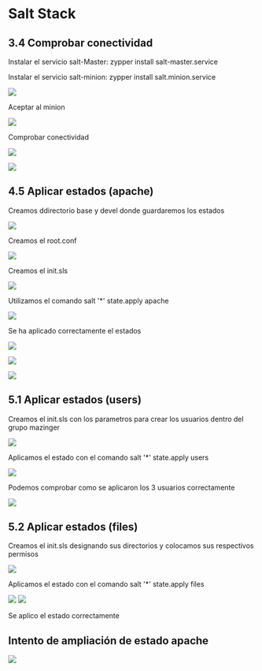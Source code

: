 # Salt Stack
## 3.4 Comprobar conectividad
Instalar el servicio salt-Master: zypper install salt-master.service

Instalar el servicio salt-minion: zypper install salt.minion.service

![](./1.png)

Aceptar al minion

![](./2.png)

Comprobar conectividad

![](./3.png)

![](./4.png)

## 4.5 Aplicar estados (apache)

Creamos ddirectorio base y devel donde guardaremos los estados

![](./5.png)

Creamos el root.conf

![](./6.png)

Creamos el init.sls

![](./7.png)

Utilizamos el comando salt '*' state.apply apache

![](./9.png)

Se ha aplicado correctamente el estados

![](./10.png)

![](./11.png)

![](./12.png)

## 5.1 Aplicar estados (users)

Creamos el init.sls con los parametros para crear los usuarios dentro del grupo mazinger

![](./13.png)

Aplicamos el estado con el comando salt '*' state.apply users

![](./14.png)

Podemos comprobar como se aplicaron los 3 usuarios correctamente

![](./15.png)

## 5.2 Aplicar estados (files)

Creamos el init.sls designando sus directorios y colocamos sus respectivos permisos

![](./16.png)

Aplicamos el estado con el comando salt '*' state.apply files

![](./17.png)
![](./18.png)

Se aplico el estado correctamente

## Intento de ampliación de estado apache

 ![](./19.png)
